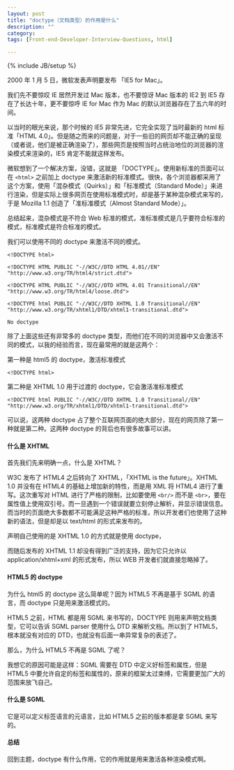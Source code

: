 ```yaml
---
layout: post
title: "doctype（文档类型）的作用是什么"
description: ""
category: 
tags: [Front-end-Developer-Interview-Questions, html]

---
```

{% include JB/setup %}

2000 年 1 月 5 日，微软发表声明要发布 「IE5 for Mac」。

我们先不要惊叹 IE 居然开发过 Mac 版本，也不要惊讶 Mac 版本的 IE2 到 IE5 存在了长达十年，更不要惊呼 IE for Mac 作为 Mac 的默认浏览器存在了五六年的时间。

以当时的眼光来说，那个时候的 IE5 非常先进，它完全实现了当时最新的 html 标准「HTML 4.0」。但是随之而来的问题是，对于一些旧的网页却不能正确的呈现（或者说，他们是被正确渲染了），那些网页是按照当时占统治地位的浏览器的渲染模式来渲染的，IE5 肯定不能就这样发布。

微软想到了一个解决方案，没错，这就是 「DOCTYPE」。使用新标准的页面可以在 `<html>` 之前加上 doctype 来激活新的标准模式。很快，各个浏览器都采用了这个方案，使用「混杂模式（Quirks）」和「标准模式（Standard Mode）」来进行渲染，但是实际上很多网页在使用标准模式时，却是基于某种混杂模式来写的，于是 Mozilla 1.1 创造了「准标准模式（Almost Standard Mode）」。

总结起来，混杂模式是不符合 Web 标准的模式，准标准模式是几乎要符合标准的模式，标准模式是符合标准的模式。

我们可以使用不同的 doctype 来激活不同的模式。

    <!DOCTYPE html>
   
    <!DOCTYPE HTML PUBLIC "-//W3C//DTD HTML 4.01//EN" "http://www.w3.org/TR/html4/strict.dtd">

    <!DOCTYPE HTML PUBLIC "-//W3C//DTD HTML 4.01 Transitional//EN" "http://www.w3.org/TR/html4/loose.dtd">

    <!DOCTYPE html PUBLIC "-//W3C//DTD XHTML 1.0 Transitional//EN" "http://www.w3.org/TR/xhtml1/DTD/xhtml1-transitional.dtd">

    No doctype

除了上面这些还有非常多的 doctype 类型，而他们在不同的浏览器中又会激活不同的模式，以我的经验而言，现在最常用的就是这两个：

第一种是 html5 的 doctype，激活标准模式

    <!DOCTYPE html>
    
第二种是 XHTML 1.0 用于过渡的 doctype，它会激活准标准模式

    <!DOCTYPE html PUBLIC "-//W3C//DTD XHTML 1.0 Transitional//EN" "http://www.w3.org/TR/xhtml1/DTD/xhtml1-transitional.dtd">

可以说，这两种 doctype 占了整个互联网页面的绝大部分，现在的网页除了第一种就是第二种。这两种 doctype 的背后也有很多故事可以讲。

#### 什么是 XHTML

首先我们先来明确一点，什么是 XHTML？

W3C 发布了 HTML4 之后转向了 XHTML，「XHTML is the future」。XHTML 1.0 并没有在 HTML4 的基础上增加新的特性，而是用 XML 将 HTML4 进行了重写。这次重写对 HTML 进行了严格的限制，比如要使用 `<br/>` 而不是 `<br>`，要在属性值上使用双引号。而一旦遇到一个错误就要立刻停止解析，并显示错误信息。而当时的页面绝大多数都不可能满足这种严格的标准，所以开发者们也使用了这种新的语法，但是却是以 text/html 的形式来发布的。

声明自己使用的是 XHTML 1.0 的方式就是使用 doctype，

而随后发布的 XHTML 1.1 却没有得到广泛的支持，因为它只允许以 application/xhtml+xml 的形式发布，所以 WEB 开发者们就直接忽略掉了。

#### HTML5 的 doctype

为什么 html5 的 doctype 这么简单呢？因为 HTML5 不再是基于 SGML 的语言，而 doctype 只是用来激活模式的。

HTML5 之前，HTML 都是用 SGML 来书写的，DOCTYPE 则用来声明文档类型，它可以告诉 SGML parser 使用什么 DTD 来解析文档。所以到了 HTML5，根本就没有对应的 DTD，也就没有后面一串异常复杂的表述了。

那么，为什么 HTML5 不再是 SGML 了呢？

我想它的原因可能是这样：SGML 需要在 DTD 中定义好标签和属性，但是 HTML5 中要允许自定的标签和属性的，原来的框架太过束缚，它需要更加广大的范围来放飞自己。

#### 什么是 SGML

它是可以定义标签语言的元语言，比如 HTML5 之前的版本都是拿 SGML 来写的。

#### 总结

回到主题，doctype 有什么作用，它的作用就是用来激活各种渲染模式啊。